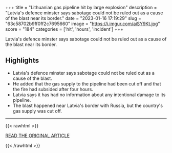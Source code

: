 +++
title = "Lithuanian gas pipeline hit by large explosion"
description = "Latvia's defence minster says sabotage could not be ruled out as a cause of the blast near its border."
date = "2023-01-16 17:19:29"
slug = "63c58702b9ff0ff2c7695660"
image = "https://i.imgur.com/aiSY9Kt.jpg"
score = "184"
categories = ['hit', 'hours', 'incident']
+++

Latvia's defence minster says sabotage could not be ruled out as a cause of the blast near its border.

## Highlights

- Latvia's defence minster says sabotage could not be ruled out as a cause of the blast.
- He added that the gas supply to the pipeline had been cut off and that the fire had subsided after four hours.
- Latvia says it has had no information about any intentional damage to its pipeline.
- The blast happened near Latvia's border with Russia, but the country's gas supply was cut off.

---

{{< rawhtml >}}
  <p class="article-category">
    <a target="_blank" href="https://www.bbc.com/news/world-europe-64267736">READ THE ORIGINAL ARTICLE</a>
  </p>
{{< /rawhtml >}}
